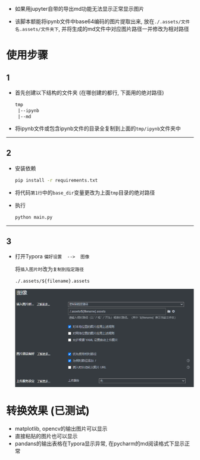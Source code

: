 - 如果用jupyter自带的导出md功能无法显示正常显示图片

- 该脚本额能将ipynb文件中base64编码的图片提取出来, 放在`./.assets/文件名.assets/文件夹下`, 并将生成的md文件中对应图片路径一并修改为相对路径

# 使用步骤
## 1

- 首先创建以下结构的文件夹 (在哪创建的都行, 下面用的绝对路径)

    ```
    tmp
     |--ipynb
     |--md
    ```

- 将ipynb文件或包含ipynb文件的目录全复制到上面的`tmp/ipynb`文件夹中
---
## 2

- 安装依赖

  ```sh
  pip install -r requirements.txt
  ```

- 将代码`第1行`中的`base_dir`变量更改为上面`tmp`目录的绝对路径

- 执行

   ```sh
   python main.py
   ```
---
## 3
- 打开Typora ``偏好设置  -->  图像``

   将`插入图片时`改为`复制到指定路径`
   ```
   ./.assets/${filename}.assets
   ```

   ![img.png](img.png)


# 转换效果 (已测试)
- matplotlib, opencv的输出图片可以显示
- 直接粘贴的图片也可以显示
- pandans的输出表格在Typora显示异常, 在pycharm的md阅读格式下显示正常